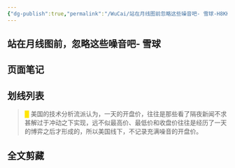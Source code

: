 ```yaml
---
{"dg-publish":true,"permalink":"/WuCai/站在月线图前忽略这些噪音吧- 雪球-H8KHCHK/"}
---
```



## 站在月线图前，忽略这些噪音吧- 雪球 

## 页面笔记


## 划线列表
> <font color="#FFE500">█  </font>美国的技术分析流派认为，一天的开盘价，往往是那些看了隔夜新闻不求甚解过于冲动之下实现，远不似最高价、最低价和收盘价往往是经历了一天的博弈之后才形成的，所以美国线下，不记录充满噪音的开盘价。


## 全文剪藏

